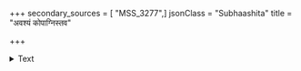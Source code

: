 +++
secondary_sources = [ "MSS_3277",]
jsonClass = "Subhaashita"
title = "अवश्यं कोपाग्निस्तव"

+++

<details><summary>Text</summary>

अवश्यं कोपाग्निस्तव सुतनु निर्वास्यति चिरात् स्वशोभामारूढं मुखमपि च ते हास्यति शुचम्।  
भवद्गोष्ठीशून्या मम तु दिवसा यान्ति य इमे न तेषामावृत्तिः पुनरपि मनो दूयत इति॥
</details>
